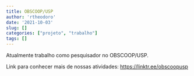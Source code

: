 ```yaml
---
title: OBSCOOP/USP
author: 'rtheodoro'
date: '2021-10-03'
slug: []
categories: ["projeto", "trabalho"]
tags: []
---
```


Atualmente trabalho como pesquisador no OBSCOOP/USP.

Link para conhecer mais de nossas atividades: https://linktr.ee/obscoopusp
